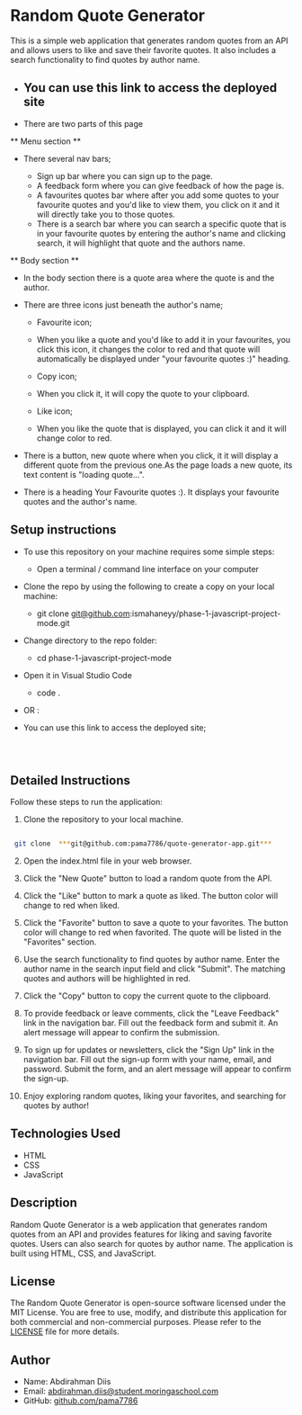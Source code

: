 # Random Quote Generator

 This is a simple web application that generates random quotes from an API and allows users to like and save their favorite quotes. It also includes a search functionality to find quotes by author name.

- You can use this link to access the deployed site 
     - 

- There are two parts of this page

** Menu section ** 

 - There several nav bars;

     - Sign up bar where you can sign up to the page.
     - A feedback form where you can give feedback of how the page is. 
     - A favourites quotes bar where after you add some quotes to your favourite quotes and you'd like to view them, you click on it and it will directly take you to those quotes.
     - There is a search bar where you can search a specific quote that is in your favourite quotes by entering the author's name and clicking search, it will highlight that quote and the authors name. 

** Body section ** 

- In the body section there is a quote area where the quote is and the author. 

- There are three icons just beneath the author's name;

     - Favourite icon; 
     - When you like a quote and you'd like to add it in your favourites, you click this icon, it changes the color to red and that quote will automatically be displayed under "your favourite quotes :)" heading.

     - Copy icon;
     - When you click it, it will copy the quote to your clipboard.

     - Like icon;
     - When you like the quote that is displayed, you can click it and it will change color to red.  

- There is a button, new quote where when you click, it it will display a different quote from the previous one.As the page loads a new quote, its text content is "loading quote...".   

- There is a heading Your Favourite quotes :). It displays your favourite quotes and the author's name.

## Setup instructions

- To use this repository on your machine requires some simple steps:

    - Open a terminal / command line interface on your computer

- Clone the repo by using the following to create a copy on your local machine:

    - git clone git@github.com:ismahaneyy/phase-1-javascript-project-mode.git

- Change directory to the repo folder:

    - cd phase-1-javascript-project-mode

- Open it in Visual Studio Code

    - code .

- OR : 
- You can use this link to access the deployed site;

 ```bash
   
   

 ```





## Detailed Instructions

Follow these steps to run the application:

1. Clone the repository to your local machine.

```bash

 git clone  ***git@github.com:pama7786/quote-generator-app.git***

```

2. Open the index.html file in your web browser.

3. Click the "New Quote" button to load a random quote from the API.

4. Click the "Like" button to mark a quote as liked. The button color will change to red when liked.

5. Click the "Favorite" button to save a quote to your favorites. The button color will change to red when favorited. The quote will be listed in the "Favorites" section.

6. Use the search functionality to find quotes by author name. Enter the author name in the search input field and click "Submit". The matching quotes and authors will be highlighted in red.

7. Click the "Copy" button to copy the current quote to the clipboard.

8. To provide feedback or leave comments, click the "Leave Feedback" link in the navigation bar. Fill out the feedback form and submit it. An alert message will appear to confirm the submission.

9. To sign up for updates or newsletters, click the "Sign Up" link in the navigation bar. Fill out the sign-up form with your name, email, and password. Submit the form, and an alert message will appear to confirm the sign-up.

10. Enjoy exploring random quotes, liking your favorites, and searching for quotes by author!

## Technologies Used

- HTML
- CSS
- JavaScript

## Description

Random Quote Generator is a web application that generates random quotes from an API and provides features for liking and saving favorite quotes. Users can also search for quotes by author name. The application is built using HTML, CSS, and JavaScript.

## License

The Random Quote Generator is open-source software licensed under the MIT License. You are free to use, modify, and distribute this application for both commercial and non-commercial purposes. Please refer to the [LICENSE](LICENSE) file for more details.

## Author

- Name: Abdirahman Diis
- Email: abdirahman.diis@student.moringaschool.com
- GitHub: [github.com/pama7786](https://github.com/pama7786)
